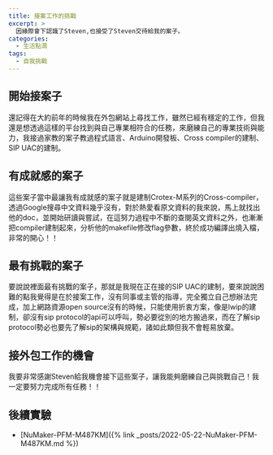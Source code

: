 ```yaml
---
title: 接案工作的挑戰
excerpt: >
  因緣際會下認識了Steven,也接受了Steven交待給我的案子。
categories:
  - 生活點滴
tags:
  - 自我挑戰
---
```

## 開始接案子
還記得在大約前年的時候我在外包網站上尋找工作，雖然已經有穩定的工作，但我還是想透過這樣的平台找到與自己專業相符合的任務，來磨練自己的專業技術與能力，我接過家教的案子教過程式語言、Arduino開發板、Cross compiler的建制、SIP UAC的建制。
## 有成就感的案子
這些案子當中最讓我有成就感的案子就是建制Crotex-M系列的Cross-compiler，透過Google搜尋中文資料幾乎沒有，對於熱愛看原文資料的我來說，馬上就找出他的doc，並開始研讀與嘗試，在這努力過程中不斷的查閱英文資料之外，也漸漸把compiler建制起來，分析他的makefile修改flag參數，終於成功編譯出燒入檔，非常的開心！！
## 最有挑戰的案子
要說說裡面最有挑戰的案子，那就是我現在正在接的SIP UAC的建制，要來說說困難的點我覺得是在於接案工作，沒有同事或主管的指導，完全獨立自己想辦法完成，加上網路資源open source沒有的時候，只能使用折衷方案，像是lwip的建制，卻沒有sip protocol的api可以呼叫，勢必要從別的地方搬過來，而在了解sip protocol勢必也要先了解sip的架構與規範，諸如此類但我不會輕易放棄。
## 接外包工作的機會
我要非常感謝Steven給我機會接下這些案子，讓我能夠磨練自己與挑戰自己！我一定要努力完成所有任務！！

## 後續實驗

* [NuMaker-PFM-M487KM]({% link _posts/2022-05-22-NuMaker-PFM-M487KM.md %})
